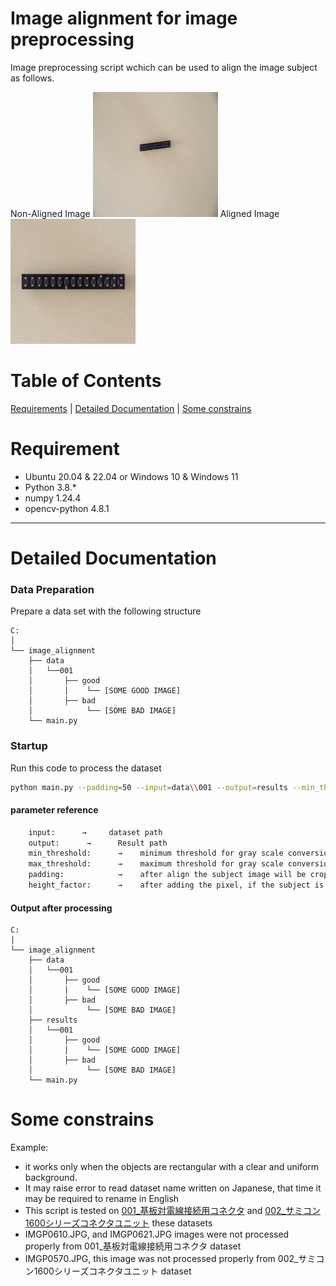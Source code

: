 
# Image alignment for image preprocessing

Image preprocessing script wchich can be used to align the image subject as follows.
   
   Non-Aligned Image <img src="assets/non_aligned.JPG" alt="Non-Aligned Image" width="200" height="200" /> Aligned Image  <img src="assets/aligned.JPG" alt="Aligned Image" width="200" height="200" />


# Table of Contents
 [Requirements](#requirement) | [Detailed Documentation](#detailed-documentation) | [Some constrains](#some-constrains)

# Requirement

- Ubuntu 20.04 & 22.04 or Windows 10 & Windows 11
- Python 3.8.*
- numpy 1.24.4
- opencv-python 4.8.1


  
******************

# Detailed Documentation

### Data Preparation

Prepare a data set with the following structure

```
C:
│ 
└── image_alignment
    ├── data
    │   └──001
    │       ├── good
    │       │    └── [SOME GOOD IMAGE]
    │       ├── bad
    │            └── [SOME BAD IMAGE]
    └── main.py
```

### Startup
Run this code to process the dataset
```sh
python main.py --padding=50 --input=data\\001 --output=results --min_threshold=100 --max_threshold=250 --height_factor=5.03
```

#### parameter reference
```sh    
    input:      →     dataset path
    output:      →      Result path
    min_threshold:      →    minimum threshold for gray scale conversion   
    max_threshold:      →    maximum threshold for gray scale conversion
    padding:            →    after align the subject image will be cropped, padding is to add the pixel around the subject
    height_factor:      →    after adding the pixel, if the subject is rectangular then this factor will be adjusted for making the image square
```

#### Output after processing
```
C:
│ 
└── image_alignment
    ├── data
    │   └──001
    │       ├── good
    │       │    └── [SOME GOOD IMAGE]
    │       ├── bad
    │            └── [SOME BAD IMAGE]
    ├── results
    │   └──001
    │       ├── good
    │       │    └── [SOME GOOD IMAGE]
    │       ├── bad
    │            └── [SOME BAD IMAGE]
    └── main.py

```
# Some constrains 

Example:
- it works only when the objects are rectangular with a clear and uniform background.
- It may raise error to read dataset name written on Japanese, that time it may be required to rename in English
- This script is tested on [001_基板対電線接続用コネクタ](https://chowagiken.sharepoint.com/:f:/g/CorporatePlanning/licence-business/EjFwj7ulvPZCm9kxFcquJ9cB-LmoEBTMTrcdealR7HTSQA?e=EVpr0p) and [002_サミコン1600シリーズコネクタユニット](https://chowagiken.sharepoint.com/:f:/g/CorporatePlanning/licence-business/ElFF6Gvdme9Gp4xWfL_uLiUBPL3FsysrKoKo2WgUtp3caA?e=tskCQf) these datasets
- IMGP0610.JPG, and IMGP0621.JPG images were not processed properly from 001_基板対電線接続用コネクタ dataset
- IMGP0570.JPG, this image was not processed properly from 002_サミコン1600シリーズコネクタユニット dataset
